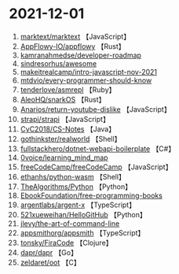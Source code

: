 # 2021-12-01

1. [marktext/marktext](https://github.com/marktext/marktext) 【JavaScript】
2. [AppFlowy-IO/appflowy](https://github.com/AppFlowy-IO/appflowy) 【Rust】
3. [kamranahmedse/developer-roadmap](https://github.com/kamranahmedse/developer-roadmap) 
4. [sindresorhus/awesome](https://github.com/sindresorhus/awesome) 
5. [makeitrealcamp/intro-javascript-nov-2021](https://github.com/makeitrealcamp/intro-javascript-nov-2021) 
6. [mtdvio/every-programmer-should-know](https://github.com/mtdvio/every-programmer-should-know) 
7. [tenderlove/asmrepl](https://github.com/tenderlove/asmrepl) 【Ruby】
8. [AleoHQ/snarkOS](https://github.com/AleoHQ/snarkOS) 【Rust】
9. [Anarios/return-youtube-dislike](https://github.com/Anarios/return-youtube-dislike) 【JavaScript】
10. [strapi/strapi](https://github.com/strapi/strapi) 【JavaScript】
11. [CyC2018/CS-Notes](https://github.com/CyC2018/CS-Notes) 【Java】
12. [gothinkster/realworld](https://github.com/gothinkster/realworld) 【Shell】
13. [fullstackhero/dotnet-webapi-boilerplate](https://github.com/fullstackhero/dotnet-webapi-boilerplate) 【C#】
14. [0voice/learning_mind_map](https://github.com/0voice/learning_mind_map) 
15. [freeCodeCamp/freeCodeCamp](https://github.com/freeCodeCamp/freeCodeCamp) 【JavaScript】
16. [ethanhs/python-wasm](https://github.com/ethanhs/python-wasm) 【Shell】
17. [TheAlgorithms/Python](https://github.com/TheAlgorithms/Python) 【Python】
18. [EbookFoundation/free-programming-books](https://github.com/EbookFoundation/free-programming-books) 
19. [argentlabs/argent-x](https://github.com/argentlabs/argent-x) 【TypeScript】
20. [521xueweihan/HelloGitHub](https://github.com/521xueweihan/HelloGitHub) 【Python】
21. [jlevy/the-art-of-command-line](https://github.com/jlevy/the-art-of-command-line) 
22. [appsmithorg/appsmith](https://github.com/appsmithorg/appsmith) 【TypeScript】
23. [tonsky/FiraCode](https://github.com/tonsky/FiraCode) 【Clojure】
24. [dapr/dapr](https://github.com/dapr/dapr) 【Go】
25. [zeldaret/oot](https://github.com/zeldaret/oot) 【C】
